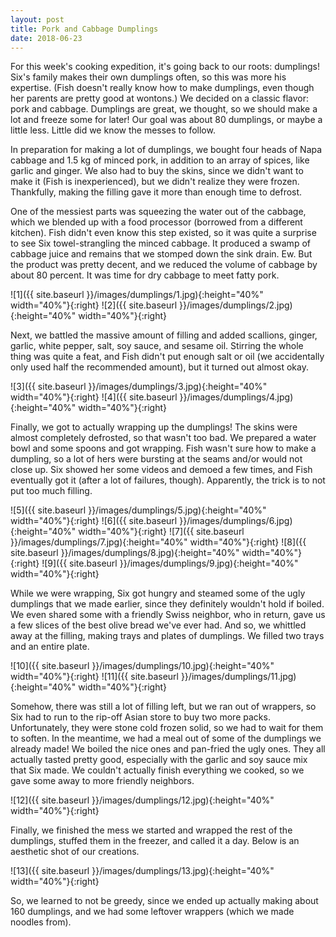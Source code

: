 ```yaml
---
layout: post
title: Pork and Cabbage Dumplings
date: 2018-06-23
---
```

For this week's cooking expedition, it's going back to our roots: dumplings! Six's family makes their own dumplings often, so this was more his expertise. (Fish doesn't really know how to make dumplings, even though her parents are pretty good at wontons.) We decided on a classic flavor: pork and cabbage. Dumplings are great, we thought, so we should make a lot and freeze some for later! Our goal was about 80 dumplings, or maybe a little less. Little did we know the messes to follow.

In preparation for making a lot of dumplings, we bought four heads of Napa cabbage and 1.5 kg of minced pork, in addition to an array of spices, like garlic and ginger. We also had to buy the skins, since we didn't want to make it (Fish is inexperienced), but we didn't realize they were frozen. Thankfully, making the filling gave it more than enough time to defrost.

One of the messiest parts was squeezing the water out of the cabbage, which we blended up with a food processor (borrowed from a different kitchen). Fish didn't even know this step existed, so it was quite a surprise to see Six towel-strangling the minced cabbage. It produced a swamp of cabbage juice and remains that we stomped down the sink drain. Ew. But the product was pretty decent, and we reduced the volume of cabbage by about 80 percent. It was time for dry cabbage to meet fatty pork.

![1]({{ site.baseurl }}/images/dumplings/1.jpg){:height="40%" width="40%"}{:right}
![2]({{ site.baseurl }}/images/dumplings/2.jpg){:height="40%" width="40%"}{:right}

Next, we battled the massive amount of filling and added scallions, ginger, garlic, white pepper, salt, soy sauce, and sesame oil. Stirring the whole thing was quite a feat, and Fish didn't put enough salt or oil (we accidentally only used half the recommended amount), but it turned out almost okay.

![3]({{ site.baseurl }}/images/dumplings/3.jpg){:height="40%" width="40%"}{:right}
![4]({{ site.baseurl }}/images/dumplings/4.jpg){:height="40%" width="40%"}{:right}

Finally, we got to actually wrapping up the dumplings! The skins were almost completely defrosted, so that wasn't too bad. We prepared a water bowl and some spoons and got wrapping. Fish wasn't sure how to make a dumpling, so a lot of hers were bursting at the seams and/or would not close up. Six showed her some videos and demoed a few times, and Fish eventually got it (after a lot of failures, though). Apparently, the trick is to not put too much filling.

![5]({{ site.baseurl }}/images/dumplings/5.jpg){:height="40%" width="40%"}{:right}
![6]({{ site.baseurl }}/images/dumplings/6.jpg){:height="40%" width="40%"}{:right}
![7]({{ site.baseurl }}/images/dumplings/7.jpg){:height="40%" width="40%"}{:right}
![8]({{ site.baseurl }}/images/dumplings/8.jpg){:height="40%" width="40%"}{:right}
![9]({{ site.baseurl }}/images/dumplings/9.jpg){:height="40%" width="40%"}{:right}

While we were wrapping, Six got hungry and steamed some of the ugly dumplings that we made earlier, since they definitely wouldn't hold if boiled. We even shared some with a friendly Swiss neighbor, who in return, gave us a few slices of the best olive bread we've ever had. And so, we whittled away at the filling, making trays and plates of dumplings. We filled two trays and an entire plate.

![10]({{ site.baseurl }}/images/dumplings/10.jpg){:height="40%" width="40%"}{:right}
![11]({{ site.baseurl }}/images/dumplings/11.jpg){:height="40%" width="40%"}{:right}

Somehow, there was still a lot of filling left, but we ran out of wrappers, so Six had to run to the rip-off Asian store to buy two more packs. Unfortunately, they were stone cold frozen solid, so we had to wait for them to soften. In the meantime, we had a meal out of some of the dumplings we already made! We boiled the nice ones and pan-fried the ugly ones. They all actually tasted pretty good, especially with the garlic and soy sauce mix that Six made. We couldn't actually finish everything we cooked, so we gave some away to more friendly neighbors.

![12]({{ site.baseurl }}/images/dumplings/12.jpg){:height="40%" width="40%"}{:right}

Finally, we finished the mess we started and wrapped the rest of the dumplings, stuffed them in the freezer, and called it a day. Below is an aesthetic shot of our creations.

![13]({{ site.baseurl }}/images/dumplings/13.jpg){:height="40%" width="40%"}{:right}

So, we learned to not be greedy, since we ended up actually making about 160 dumplings, and we had some leftover wrappers (which we made noodles from).
